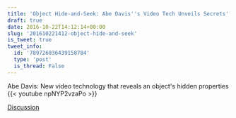 ```yaml
---
title: 'Object Hide-and-Seek: Abe Davis''s Video Tech Unveils Secrets'
draft: true
date: 2016-10-22T14:12:14+00:00
slug: '201610221412-object-hide-and-seek'
is_tweet: true
tweet_info:
  id: '789726036439158784'
  type: 'post'
  is_thread: False
---
```




Abe Davis: New video technology that reveals an object's hidden properties {{< youtube npNYP2vzaPo >}}

[Discussion](https://x.com/sytelus/status/789726036439158784)

